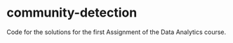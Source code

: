 # community-detection
Code for the solutions for the first Assignment of the Data Analytics course.

